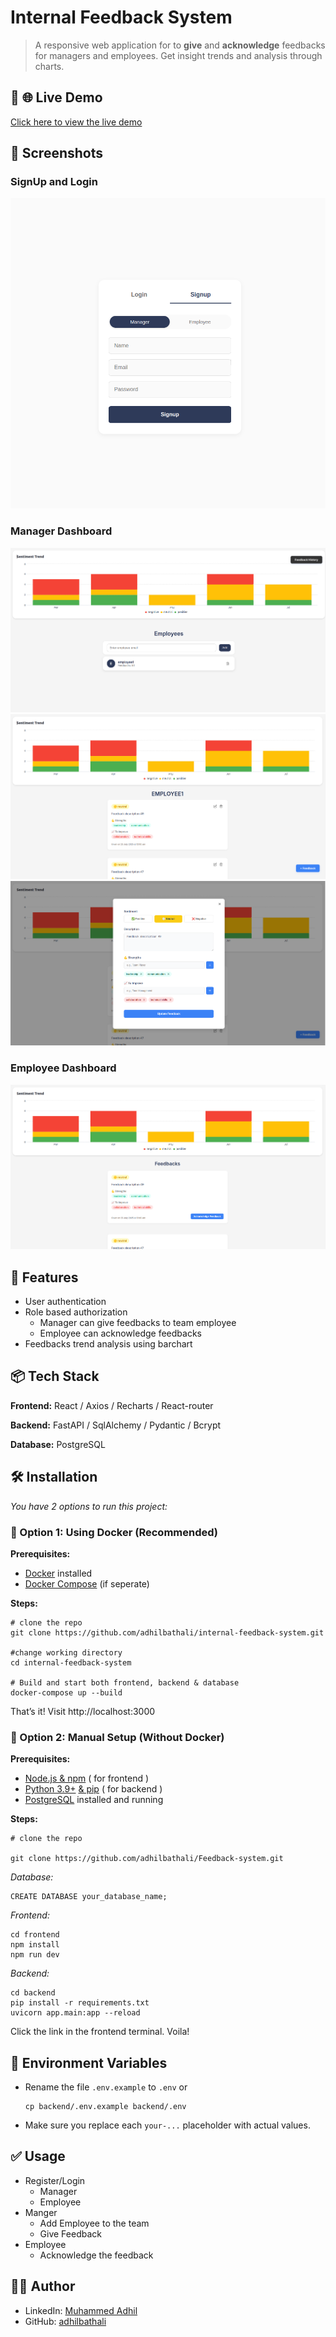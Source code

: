 # Internal Feedback System

> A responsive web application for to **give** and **acknowledge** feedbacks for managers and employees. Get insight trends and analysis through charts.

## 🚀 🌐 Live Demo
[Click here to view the live demo](https://internal-feedback-system.vercel.app)

## 📸 Screenshots

### SignUp and Login
![SignUp](/assets/signup.png)

### Manager Dashboard
![Manager Home Page](/assets/manager_dashboard.png)
![Manager Employee Page](/assets/feedbacks_manager.png)
![Manager Feedback Form](/assets/update_feedbacks.png)

### Employee Dashboard
![Employee Home Page](/assets/feedbacks_employee.png)

## 🧠 Features
- User authentication
- Role based authorization
    - Manager can give feedbacks to team employee
    - Employee can acknowledge feedbacks
- Feedbacks trend analysis using barchart

## 📦 Tech Stack
**Frontend:** React / Axios / Recharts / React-router

**Backend:** FastAPI / SqlAlchemy / Pydantic / Bcrypt

**Database:** PostgreSQL

## 🛠️ Installation
*You have 2 options to run this project:*

### 🐳 Option 1: Using Docker (Recommended)
**Prerequisites:**
- [Docker](https://docs.docker.com/get-docker/) installed
- [Docker Compose](https://docs.docker.com/compose/install/) (if seperate)

**Steps:**

```
# clone the repo
git clone https://github.com/adhilbathali/internal-feedback-system.git

#change working directory
cd internal-feedback-system

# Build and start both frontend, backend & database
docker-compose up --build

```

That’s it! Visit http://localhost:3000


### 🔁 Option 2: Manual Setup (Without Docker)

**Prerequisites:**
- [Node.js & npm](https://docs.npmjs.com/downloading-and-installing-node-js-and-npm) ( for frontend )
- [Python 3.9+](https://www.python.org/) [& pip](https://pip.pypa.io/en/stable/installation/) ( for backend )
- [PostgreSQL](https://www.postgresql.org/) installed and running

**Steps:**

```
# clone the repo

git clone https://github.com/adhilbathali/Feedback-system.git
```
*Database:*
```
CREATE DATABASE your_database_name;
```

*Frontend:*

```
cd frontend
npm install
npm run dev
```

*Backend:*

```
cd backend
pip install -r requirements.txt
uvicorn app.main:app --reload
```
Click the link in the frontend terminal. Voila!

## 🔐 Environment Variables
- Rename the file `.env.example` to `.env` or
  
    ```
    cp backend/.env.example backend/.env
    ```
- Make sure you replace each `your-...` placeholder with actual values.

## ✅ Usage

- Register/Login
    - Manager
    - Employee
- Manger
    - Add Employee to the team
    - Give Feedback
- Employee
    - Acknowledge the feedback

## 🧑‍💻 Author

- LinkedIn: [Muhammed Adhil](https://linkedin.com/in/adhilbathali)
- GitHub: [adhilbathali](https://github.com/adhilbathali)






